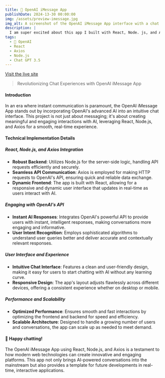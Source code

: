```yaml
---
title: 💬 OpenAI iMessage App
publishDate: 2024-13-30 00:00:00
img: /assets/preview-imessage.jpg
img_alt: A screenshot of the OpenAI iMessage App interface with a chat conversation.
description: |
  I am super excited about this app I built with React, Node. js, and Axios! Using Apple's popular iMessage UI, this app showcases seamless API integration for real-time messaging with Open AI's GPT-3
tags:
  - 🤖 OpenAI
  - React
  - Axios
  - Node.js
  - Chat GPT 3.5
---
```


[Visit the live site](https://open-ai-imessage-app.netlify.app)

> Revolutionizing Chat Experiences with OpenAI iMessage App

#### Introduction

In an era where instant communication is paramount, the OpenAI iMessage App stands out by incorporating OpenAI's advanced AI into an intuitive chat interface. This project is not just about messaging; it's about creating meaningful and engaging interactions with AI, leveraging React, Node.js, and Axios for a smooth, real-time experience.

#### Technical Implementation Details

##### React, Node.js, and Axios Integration

- **Robust Backend**: Utilizes Node.js for the server-side logic, handling API requests efficiently and securely.
- **Seamless API Communication**: Axios is employed for making HTTP requests to OpenAI's API, ensuring quick and reliable data exchange.
- **Dynamic Frontend**: The app is built with React, allowing for a responsive and dynamic user interface that updates in real-time as users interact with AI.

##### Engaging with OpenAI's API

- **Instant AI Responses**: Integrates OpenAI's powerful API to provide users with instant, intelligent responses, making conversations more engaging and informative.
- **User Intent Recognition**: Employs sophisticated algorithms to understand user queries better and deliver accurate and contextually relevant responses.

##### User Interface and Experience

- **Intuitive Chat Interface**: Features a clean and user-friendly design, making it easy for users to start chatting with AI without any learning curve.
- **Responsive Design**: The app's layout adjusts flawlessly across different devices, offering a consistent experience whether on desktop or mobile.

##### Performance and Scalability

- **Optimized Performance**: Ensures smooth and fast interactions by optimizing the frontend and backend for speed and efficiency.
- **Scalable Architecture**: Designed to handle a growing number of users and conversations, the app can scale up as needed to meet demand.

#### 🤖 Happy chatting!

The OpenAI iMessage App using React, Node.js, and Axios is a testament to how modern web technologies can create innovative and engaging platforms. This app not only brings AI-powered conversations into the mainstream but also provides a template for future developments in real-time, interactive applications.
